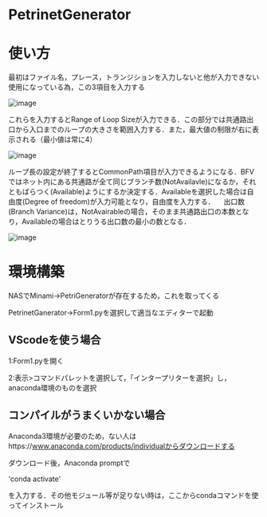 # PetrinetGenerator
 
# 使い方


最初はファイル名，プレース，トランジションを入力しないと他が入力できない使用になっている為，この3項目を入力する

![image](https://user-images.githubusercontent.com/39249651/108157364-df5bdc00-7125-11eb-9994-416cfbb79bc1.png)



これらを入力するとRange of Loop Sizeが入力できる．この部分では共通路出口から入口までのループの大きさを範囲入力する．また，最大値の制限が右に表示される（最小値は常に4）

![image](https://user-images.githubusercontent.com/39249651/108157469-2ba71c00-7126-11eb-966a-77e8b6019b0e.png)



ループ長の設定が終了するとCommonPath項目が入力できるようになる．BFVではネット内にある共通路が全て同じブランチ数(NotAvailavle)になるか，それともばらつく(Available)ようにするか決定する．Availableを選択した場合は自由度(Degree of freedom)が入力可能となり，自由度を入力する．
　出口数(Branch Variance)は，NotAvairableの場合，そのまま共通路出口の本数となり，Availableの場合はとりうる出口数の最小の数となる．

![image](https://user-images.githubusercontent.com/39249651/108157858-12eb3600-7127-11eb-80da-55a331da5ec0.png)


# 環境構築
NASでMinami->PetriGeneratorが存在するため，これを取ってくる

PetrinetGanerator->Form1.pyを選択して適当なエディターで起動



## VScodeを使う場合

1:Form1.pyを開く

2:表示>コマンドパレットを選択して，「インタープリターを選択」し，anaconda環境のものを選択

## コンパイルがうまくいかない場合

Anaconda3環境が必要のため，ない人はhttps://www.anaconda.com/products/individualからダウンロードする

ダウンロード後，Anaconda promptで

'conda activate'

を入力する．その他モジュール等が足りない時は，ここからcondaコマンドを使ってインストール